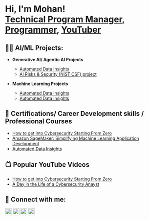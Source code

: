 <h1>Hi, I'm Mohan!<br/> <a href="https://www.linkedin.com/in/mohanrajchinnapaiyan/">Technical Program Manager</a>, <a href="mohanrajchinnapaiyan/mohan.github.io">Programmer</a>, <a href="https://www.youtube.com/c/cmohanmails">YouTuber</a></h1>

<h2>👨‍💻 AI/ML Projects:</h2>

- <b>Generative AI/ Agentic AI Projects</b>
  - [Automated Data Insights](https://github.com/mohanrajchinnapaiyan/AUtomated_Data_Insights)
  - [AI Risks & Security (NIST CSF) project](https://mohanrajchinnapaiyan.github.io/ai-risks-security-proactive-defense)
 
- <b>Machine Learning Projects</b>
  - [Automated Data Insights](https://github.com/mohanrajchinnapaiyan/AUtomated_Data_Insights)
  - [Automated Data Insights](https://github.com/mohanrajchinnapaiyan/AUtomated_Data_Insights)

<h2> 🌱 Certifications/ Career Development skills / Professional Courses</h2>

- [How to get into Cybersecurity Starting From Zero](https://www.youtube.com/watch?v=a83ASGn_V_s)
- [Amazon SageMaker: Simplifying Machine Learning Application Development](https://courses.edx.org/certificates/50d03121b9924b8b88f82692d5a065be)
- [Automated Data Insights](https://github.com/mohanrajchinnapaiyan/AUtomated_Data_Insights) 

<h2>📺 Popular YouTube Videos</h2>

- [How to get into Cybersecurity Starting From Zero](https://www.youtube.com/watch?v=a83ASGn_V_s)
- [A Day in the Life of a Cybersecurity Anayst](https://www.youtube.com/watch?v=uHy3oM7NnoU)

<h2> 🤳 Connect with me:</h2>

[<img align="left" alt="JoshMadakor | YouTube" width="22px" src="https://cdn.jsdelivr.net/npm/simple-icons@v3/icons/youtube.svg" />][youtube]
[<img align="left" alt="JoshMadakor | Twitter" width="22px" src="https://cdn.jsdelivr.net/npm/simple-icons@v3/icons/twitter.svg" />][twitter]
[<img align="left" alt="JoshMadakor | LinkedIn" width="22px" src="https://cdn.jsdelivr.net/npm/simple-icons@v3/icons/linkedin.svg" />][linkedin]
[<img align="left" alt="JoshMadakor | Instagram" width="22px" src="https://cdn.jsdelivr.net/npm/simple-icons@v3/icons/instagram.svg" />][instagram]

[twitter]: https://x.com/tweetmohanc
[youtube]: https://www.youtube.com/c/mohanrajchinnapaiyan
[instagram]: https://www.instagram.com/mohanrajchinnapaiyan/
[linkedin]: https://linkedin.com/in/mohanrajchinnapaiyan

<!--
**joshmadakor1/joshmadakor1** is a ✨ _special_ ✨ repository because its `README.md` (this file) appears on your GitHub profile.

Here are some ideas to get you started:

- 🔭 I’m currently working on ...
- 🌱 I’m currently learning ...
- 👯 I’m looking to collaborate on ...
- 🤔 I’m looking for help with ...
- 💬 Ask me about ...
- 📫 How to reach me: ...
- 😄 Pronouns: ...
- ⚡ Fun fact: ...
-->
